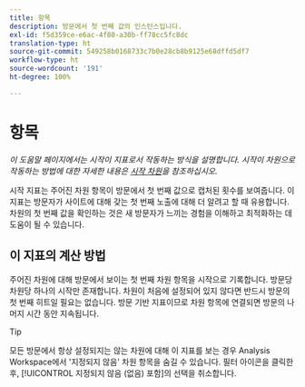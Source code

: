 ```yaml
---
title: 항목
description: 방문에서 첫 번째 값의 인스턴스입니다.
exl-id: f5d359ce-e6ac-4f80-a30b-ff78cc5fc8dc
translation-type: ht
source-git-commit: 549258b0168733c7b0e28cb8b9125e68dffd5df7
workflow-type: ht
source-wordcount: '191'
ht-degree: 100%

---
```


# 항목

*이 도움말 페이지에서는 시작이 지표로서 작동하는 방식을 설명합니다. 시작이 차원으로 작동하는 방법에 대한 자세한 내용은 [시작 차원](../dimensions/entry-dimensions.md)을 참조하십시오.*

시작 지표는 주어진 차원 항목이 방문에서 첫 번째 값으로 캡처된 횟수를 보여줍니다. 이 지표는 방문자가 사이트에 대해 갖는 첫 번째 노출에 대해 더 알려고 할 때 유용합니다. 차원의 첫 번째 값을 확인하는 것은 새 방문자가 느끼는 경험을 이해하고 최적화하는 데 도움이 될 수 있습니다.

## 이 지표의 계산 방법

주어진 차원에 대해 방문에서 보이는 첫 번째 차원 항목을 시작으로 기록합니다. 방문당 차원당 하나의 시작만 존재합니다. 차원이 처음에 설정되어 있지 않다면 반드시 방문의 첫 번째 히트일 필요는 없습니다. 방문 기반 지표이므로 차원 항목에 연결되면 방문의 나머지 시간 동안 지속됩니다.

>[!TIP]
>
>모든 방문에서 항상 설정되지는 않는 차원에 대해 이 지표를 보는 경우 Analysis Workspace에서 &#39;지정되지 않음&#39; 차원 항목을 숨길 수 있습니다. 필터 아이콘을 클릭한 후, [!UICONTROL 지정되지 않음 (없음) 포함]의 선택을 취소합니다.
